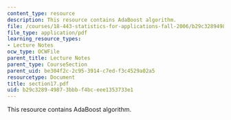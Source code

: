 ```yaml
---
content_type: resource
description: This resource contains AdaBoost algorithm.
file: /courses/18-443-statistics-for-applications-fall-2006/b29c328949873bbbf4bceee1353733e1_section17.pdf
file_type: application/pdf
learning_resource_types:
- Lecture Notes
ocw_type: OCWFile
parent_title: Lecture Notes
parent_type: CourseSection
parent_uid: be304f2c-2c95-3914-c7ed-f3c4529a02a5
resourcetype: Document
title: section17.pdf
uid: b29c3289-4987-3bbb-f4bc-eee1353733e1
---
```

This resource contains AdaBoost algorithm.

